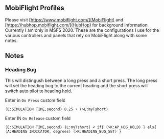 ## MobiFlight Profiles

Please visit [https://www.mobiflight.com/](MobiFlight) and [https://hubhop.mobiflight.com/](HubHop) for background information. Currently I am only in MSFS 2020. These are the configurations I use for the various controllers and panels that rely on MobiFlight along with some notes.

## Notes

### Heading Bug

This will distingush between a long press and a short press. The long press will set the heading bug to the current heading and the short press will switch auto pilot to heading hold.

Enter in `On Press` custom field
```
(E:SIMULATION TIME,second) 0.25 + (>L:myTshort)
```

Enter IN `On Release` custom field
```
(E:SIMULATION TIME,second) (L:myTshort) < if{ (>K:AP_HDG_HOLD) } els{ (A:HEADING INDICATOR, degrees) (>K:HEADING_BUG_SET) }
```
